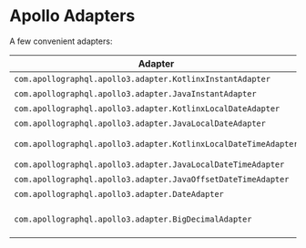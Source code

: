 # Apollo Adapters

A few convenient adapters:

| Adapter                                                         | Description                                                                                         |
|-----------------------------------------------------------------|-----------------------------------------------------------------------------------------------------|
| `com.apollographql.apollo3.adapter.KotlinxInstantAdapter`       | For `kotlinx.datetime.Instant` ISO8601 dates                                                        |
| `com.apollographql.apollo3.adapter.JavaInstantAdapter`          | For `java.time.Instant` ISO8601 dates                                                               |
| `com.apollographql.apollo3.adapter.KotlinxLocalDateAdapter`     | For `kotlinx.datetime.LocalDate` ISO8601 dates                                                      |
| `com.apollographql.apollo3.adapter.JavaLocalDateAdapter`        | For `java.time.LocalDate` ISO8601 dates                                                             |
| `com.apollographql.apollo3.adapter.KotlinxLocalDateTimeAdapter` | For `kotlinx.datetime.LocalDateTime` ISO8601 dates                                                  |
| `com.apollographql.apollo3.adapter.JavaLocalDateTimeAdapter`    | For `java.time.LocalDateTime` ISO8601 dates                                                         |
| `com.apollographql.apollo3.adapter.JavaOffsetDateTimeAdapter`   | For `java.time.OffsetDateTime` ISO8601 dates                                                        |
| `com.apollographql.apollo3.adapter.DateAdapter`                 | For `java.util.Date` ISO8601 dates                                                                  |
| `com.apollographql.apollo3.adapter.BigDecimalAdapter`           | For a Multiplatform `com.apollographql.apollo3.adapter.BigDecimal` class holding big decimal values |
